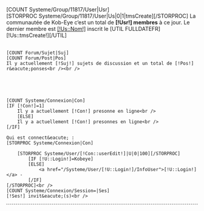 <div style="border-bottom:dashed 1px #4d4d4d;margin-bottom:20px;">
	[COUNT Systeme/Group/11817/User|Usr]<br />
	[STORPROC Systeme/Group/11817/User|Us|0|1|tmsCreate][/STORPROC]
	La communaut&eacute;e de Kob-Eye c&lsquo;est un total de <b>[!Usr!] membres</b> &agrave; ce jour. Le dernier membre est <a href="/Systeme/User/[!Us::Login!]/InfoUser">[!Us::Nom!]</a> inscrit le [UTIL FULLDATEFR][!Us::tmsCreate!][/UTIL]<br /><br />
	
	[COUNT Forum/Sujet|Suj]
	[COUNT Forum/Post|Pos]
	Il y actuellement [!Suj!] sujets de discussion et un total de [!Pos!] r&eacute;ponses<br /><br />
	
	
	
	
	
	[COUNT Systeme/Connexion|Con]
	[IF [!Con!]=1]
		Il y a actuellement [!Con!] presonne en ligne<br />
		[ELSE]
		Il y a actuellement [!Con!] presonnes en ligne<br />
	[/IF]

	Qui est connect&eacute; :	
	[STORPROC Systeme/Connexion|Con]

		[STORPROC Systeme/User/[!Con::userEdit!]|U|0|100][/STORPROC]
			[IF [!U::Login!]=Kobeye]
			[ELSE]
				<a href="/Systeme/User/[!U::Login!]/InfoUser">[!U::Login!]</a> - 
			[/IF]
	[/STORPROC]<br />
	[COUNT Systeme/Connexion/Session=|Ses]
	[!Ses!] invit&eacute;(s)<br />

</div>